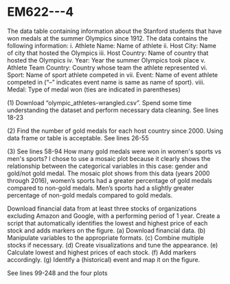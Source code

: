 # EM622---4

The data table containing information about the Stanford students that have won medals at the summer Olympics since 1912. The data contains the following information:
i. Athlete Name: Name of athlete
ii. Host City: Name of city that hosted the Olympics
iii. Host Country: Name of country that hosted the Olympics
iv. Year: Year the summer Olympics took place
v. Athlete Team Country: Country whose team the athlete represented
vi. Sport: Name of sport athlete competed in
vii. Event: Name of event athlete competed in (“–” indicates event name is same as name of sport).
viii. Medal: Type of medal won (ties are indicated in parentheses)

(1) Download “olympic_athletes-wrangled.csv”. Spend some time understanding the dataset and perform necessary data cleaning.
See lines 18-23

(2) Find the number of gold medals for each host country since 2000. Using data frame or table is acceptable.
See lines 26-55

(3) See lines 58-94
How many gold medals were won in women's sports vs men's sports? I chose to use a mosaic plot because it clearly shows the relationship between the categorical variables in this case: gender and gold/not gold medal. The mosaic plot shows from this data (years 2000 through 2016), women’s sports had a greater percentage of gold medals compared to non-gold medals. Men’s sports had a slightly greater percentage of non-gold medals compared to gold medals.



Download financial data from at least three stocks of organizations excluding Amazon and Google, with a performing period of 1 year. Create a script that automatically identifies the lowest and highest price of each stock and adds markers on the figure.
(a) Download financial data.
(b) Manipulate variables to the appropriate formats.
(c) Combine multiple stocks if necessary.
(d) Create visualizations and tune the appearance.
(e) Calculate lowest and highest prices of each stock.
(f) Add markers accordingly.
(g) Identify a (historical) event and map it on the figure.

See lines 99-248 and the four plots


